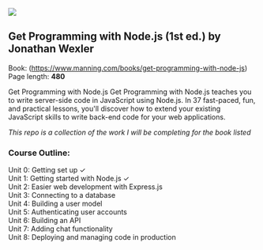 ![](https://images.manning.com/book/2/7dbf42d-9edc-4613-bc57-111b429cc312/Wexler-NodeJS_hires.png)

## Get Programming with Node.js (1st ed.) by Jonathan Wexler

Book: (https://www.manning.com/books/get-programming-with-node-js) <br>
Page length: <b>480</b>

Get Programming with Node.js Get Programming with Node.js teaches you to write server-side code in JavaScript using Node.js. In 37 fast-paced, fun, and practical lessons, you'll discover how to extend your existing JavaScript skills to write back-end code for your web applications.

_This repo is a collection of the work I will be completing for the book listed_

### Course Outline:

Unit 0: Getting set up &check; <br>
Unit 1: Getting started with Node.js &check; <br>
Unit 2: Easier web development with Express.js <br>
Unit 3: Connecting to a database <br>
Unit 4: Building a user model <br>
Unit 5: Authenticating user accounts <br>
Unit 6: Building an API <br>
Unit 7: Adding chat functionality <br>
Unit 8: Deploying and managing code in production <br>
